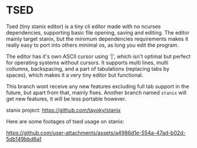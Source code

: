 # TSED
Tsed (tiny stanix editor) is a tiny cli editor made with no ncurses dependencies, supporting basic file opening, saving and editing.
The editor mainly target stanix, but the minimum dependencies requirements makes it really easy to port into others minimal os, as long you edit the program.

The editor has it's own ASCII cursor using '|', which isn't optimal but perfect for operating systems without cursors. It supports multi lines, multi collumns, backspacing, and a part of tabulations (replacing tabs by spaces), 
which makes it a very tiny editor but functional.

This branch wont receive any new features excluding full tab support in the future, but apart from that, mainly fixes.
Another branch named ``stanix`` will get new features, it will be less portable however.

stanix project: https://github.com/tayoky/stanix

Here are some footages of tsed usage on stanix:



https://github.com/user-attachments/assets/a4986d1e-554a-47ad-b02d-5db149bbd6a1

